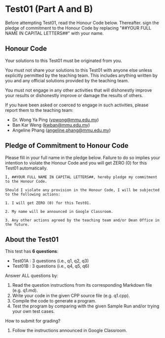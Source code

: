 # Test01 (Part A and B)

Before attempting Test01, read the Honour Code below. Thereafter. sign the pledge of commitment to the Honour Code by replacing "##YOUR FULL NAME IN CAPITAL LETTERS##" with your name.

## Honour Code

Your solutions to this Test01 must be originated from you.

You must not share your solutions to this Test01 with anyone else unless explicitly permitted by the teaching team. This includes anything written by you and any official solutions provided by the teaching team.

You must not engage in any other activities that will dishonestly improve your results or dishonestly improve or damage the results of others.

If you have been asked or coerced to engage in such activities, please report them to the teaching team:

- Dr. Wong Ya Ping (ypwong@mmu.edu.my)
- Ban Kar Weng (kwban@mmu.edu.my)
- Angeline Phang (angeline.phang@mmu.edu.my)

## Pledge of Commitment to Honour Code

Please fill in your full name in the pledge below. Failure to do so implies your intention to violate the Honour Code and you will get ZERO (0) for this Test01 automatically.

```
I, ##YOUR FULL NAME IN CAPITAL LETTERS##, hereby pledge my commitment to the Honour Code.

Should I violate any provision in the Honour Code, I will be subjected to the following actions:

1. I will get ZERO (0) for this Test01.

2. My name will be announced in Google Classroom.

3. Any other actions agreed by the teaching team and/or Dean Office in the future.
```

## About the Test01

This test has **6 questions**:
- Test01A : 3 questions (i.e., q1, q2, q3)
- Test01B : 3 questions (i.e., q4, q5, q6)

Answer ALL questions by:
1. Read the question instructions from its corresponding Markdown file (e.g. q1.md).
2. Write your code in the given CPP source file (e.g. q1.cpp).
3. Compile the code to generate a program.
4. Test the program by comparing with the given Sample Run and/or trying your own test cases.

How to submit for grading?
1. Follow the instructions announced in Google Classroom.
